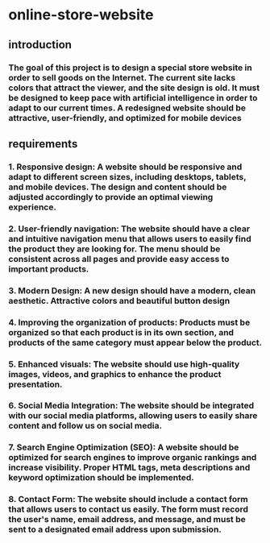 # online-store-website
## introduction

### The goal of this project is to design a special store website in order to sell goods on the Internet. The current site lacks colors that attract the viewer, and the site design is old. It must be designed to keep pace with artificial intelligence in order to adapt to our current times. A redesigned website should be attractive, user-friendly, and optimized for mobile devices
## requirements
### 1. Responsive design: A website should be responsive and adapt to different screen sizes, including desktops, tablets, and mobile devices. The design and content should be adjusted accordingly to provide an optimal viewing experience.
### 2. User-friendly navigation: The website should have a clear and intuitive navigation menu that allows users to easily find the product they are looking for. The menu should be consistent across all pages and provide easy access to important products.
### 3. Modern Design: A new design should have a modern, clean aesthetic. Attractive colors and beautiful button design
### 4. Improving the organization of products: Products must be organized so that each product is in its own section, and products of the same category must appear below the product.
### 5. Enhanced visuals: The website should use high-quality images, videos, and graphics to enhance the product presentation.
### 6. Social Media Integration: The website should be integrated with our social media platforms, allowing users to easily share content and follow us on social media.
### 7. Search Engine Optimization (SEO): A website should be optimized for search engines to improve organic rankings and increase visibility. Proper HTML tags, meta descriptions and keyword optimization should be implemented.
### 8. Contact Form: The website should include a contact form that allows users to contact us easily. The form must record the user's name, email address, and message, and must be sent to a designated email address upon submission.
